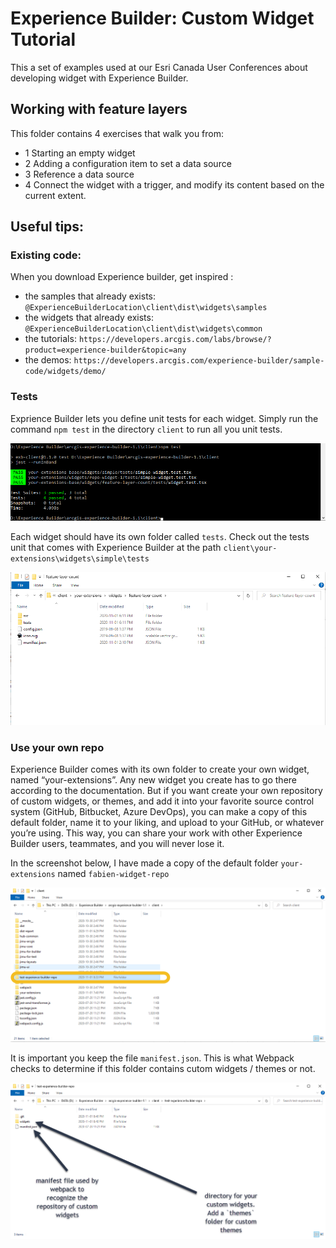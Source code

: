 # Experience Builder: Custom Widget Tutorial

This a set of examples used at our Esri Canada User Conferences about developing widget with Experience Builder.

## Working with feature layers

This folder contains 4 exercises that walk you from:
 - 1 Starting an empty widget
 - 2 Adding a configuration item to set a data source
 - 3 Reference a data source
 - 4 Connect the widget with a trigger, and modify its content based on the current extent.
 
## Useful tips:

### Existing code: 

When you download Experience builder, get inspired :
 
  - the samples that already exists: `@ExperienceBuilderLocation\client\dist\widgets\samples`
  - the widgets that already exists: `@ExperienceBuilderLocation\client\dist\widgets\common`
  - the tutorials: `https://developers.arcgis.com/labs/browse/?product=experience-builder&topic=any`
  - the demos: `https://developers.arcgis.com/experience-builder/sample-code/widgets/demo/`
  
### Tests

Exprience Builder lets you define unit tests for each widget. Simply run the command `npm test` in the directory `client` to run all you unit tests.

![GitHub Logo](https://github.com/fabanc/esri-canada-uc-experience-builder-widgets/blob/master/working-with-feature-layers/images/npm-test.png)

Each widget should have its own folder called `tests`. Check out the tests unit that comes with Experience Builder at the path `client\your-extensions\widgets\simple\tests`

![GitHub Logo](https://github.com/fabanc/esri-canada-uc-experience-builder-widgets/blob/master/working-with-feature-layers/images/npm-test-2.png)

### Use your own repo

Experience Builder comes with its own folder to create your own widget, named “your-extensions”. Any new widget you create has to go there according to the documentation. But if you want create your own repository of custom widgets, or themes, and add it into your favorite source control system (GitHub, Bitbucket, Azure DevOps), you can make a copy of this default folder, name it to your liking, and upload to your GitHub, or whatever you’re using. This way, you can share your work with other Experience Builder users, teammates, and you will never lose it.

In the screenshot below, I have made a copy of the default folder `your-extensions` named `fabien-widget-repo`

![GitHub Logo](https://github.com/fabanc/esri-canada-uc-experience-builder-widgets/blob/master/working-with-feature-layers/images/custom-repo-1.png)
  
 It is important you keep the file `manifest.json`. This is what Webpack checks to determine if this folder contains cutom widgets / themes or not.

![GitHub Logo](https://github.com/fabanc/esri-canada-uc-experience-builder-widgets/blob/master/working-with-feature-layers/images/custom-repo-2.png)